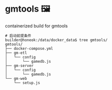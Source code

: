 # gmtools 🖼️

containerized build for gmtools

```shell
# 启动前提条件
builder@honeok:/data/docker_data$ tree gmtools/
gmtools/
├── docker-compose.yml
├── gm-etl
│   └── config
│       └── gamedb.js
├── gm-server
│   └── config
│       └── gamedb.js
└── gm-web
    └── setup.js
```